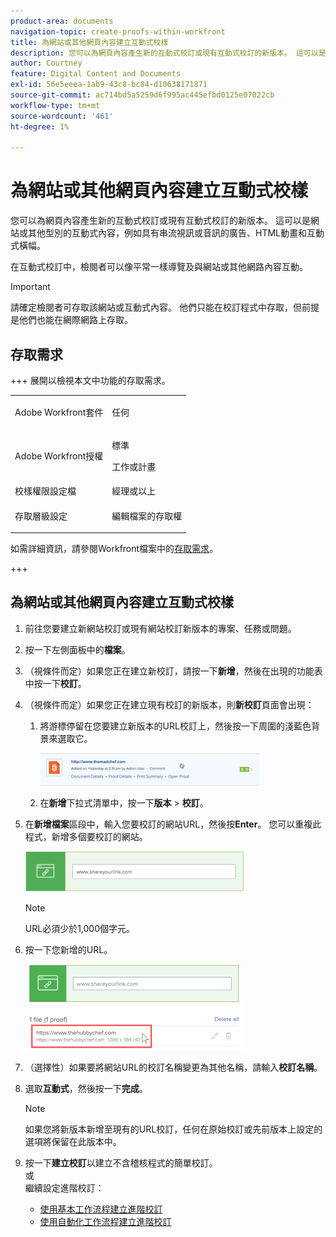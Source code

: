```yaml
---
product-area: documents
navigation-topic: create-proofs-within-workfront
title: 為網站或其他網頁內容建立互動式校樣
description: 您可以為網頁內容產生新的互動式校訂或現有互動式校訂的新版本。 這可以是網站或其他型別的互動式內容，例如具有串流視訊或音訊的廣告、HTML動畫和互動式橫幅。
author: Courtney
feature: Digital Content and Documents
exl-id: 56e5eeea-1ab9-43c8-bc84-d10638171871
source-git-commit: ac714bd5a5259d6f995ac445efbd0125e07022cb
workflow-type: tm+mt
source-wordcount: '461'
ht-degree: 1%

---
```


# 為網站或其他網頁內容建立互動式校樣

您可以為網頁內容產生新的互動式校訂或現有互動式校訂的新版本。 這可以是網站或其他型別的互動式內容，例如具有串流視訊或音訊的廣告、HTML動畫和互動式橫幅。

在互動式校訂中，檢閱者可以像平常一樣導覽及與網站或其他網路內容互動。

>[!IMPORTANT]
>
>請確定檢閱者可存取該網站或互動式內容。 他們只能在校訂程式中存取，但前提是他們也能在網際網路上存取。

## 存取需求

+++ 展開以檢視本文中功能的存取需求。

<table style="table-layout:auto"> 
 <col> 
 <col> 
 <tbody> 
  <tr> 
   <td role="rowheader">Adobe Workfront套件</td> 
   <td> <p>任何</p> </td> 
  </tr> 
  <tr> 
   <td role="rowheader">Adobe Workfront授權</td> 
   <td> 
   <p>標準</p>
   <p>工作或計畫</p></td> 
  </tr> 
  <tr> 
   <td role="rowheader">校樣權限設定檔 </td> 
   <td>經理或以上</td> 
  </tr> 
  <tr> 
   <td role="rowheader">存取層級設定</td> 
   <td> <p>編輯檔案的存取權</p> </td> 
  </tr> 
 </tbody> 
</table>

如需詳細資訊，請參閱Workfront檔案中的[存取需求](/help/quicksilver/administration-and-setup/add-users/access-levels-and-object-permissions/access-level-requirements-in-documentation.md)。

+++

## 為網站或其他網頁內容建立互動式校樣

1. 前往您要建立新網站校訂或現有網站校訂新版本的專案、任務或問題。
1. 按一下左側面板中的&#x200B;**檔案**。
1. （視條件而定）如果您正在建立新校訂，請按一下&#x200B;**新增**，然後在出現的功能表中按一下&#x200B;**校訂**。

1. （視條件而定）如果您正在建立現有校訂的新版本，則&#x200B;**新校訂**&#x200B;頁面會出現：

   1. 將游標停留在您要建立新版本的URL校訂上，然後按一下周圍的淺藍色背景來選取它。

      ![Select_proof_by_selecting_light_blue_background.png](assets/select-proof-by-selecting-light-blue-background-350x52.png)


   1. 在&#x200B;**新增**&#x200B;下拉式清單中，按一下&#x200B;**版本** > **校訂**。

1. 在&#x200B;**新增檔案**&#x200B;區段中，輸入您要校訂的網站URL，然後按&#x200B;**Enter**。  您可以重複此程式，新增多個要校訂的網站。

   ![proof_website.png](assets/proof-website-350x65.png)


   >[!NOTE]
   >
   > URL必須少於1,000個字元。

1. 按一下您新增的URL。

   ![按一下URL](assets/click-url-350x137.png)

1. （選擇性）如果要將網站URL的校訂名稱變更為其他名稱，請輸入&#x200B;**校訂名稱**。
1. 選取&#x200B;**互動式**，然後按一下&#x200B;**完成**。

   >[!NOTE]
   >
   >如果您將新版本新增至現有的URL校訂，任何在原始校訂或先前版本上設定的選項將保留在此版本中。

1. 按一下&#x200B;**建立校訂**&#x200B;以建立不含稽核程式的簡單校訂。\
   或\
   繼續設定進階校訂：

   * [使用基本工作流程建立進階校訂](../../../review-and-approve-work/proofing/creating-proofs-within-workfront/configure-basic-proof-workflow.md)
   * [使用自動化工作流程建立進階校訂](../../../review-and-approve-work/proofing/creating-proofs-within-workfront/create-automated-proof-workflow.md)
